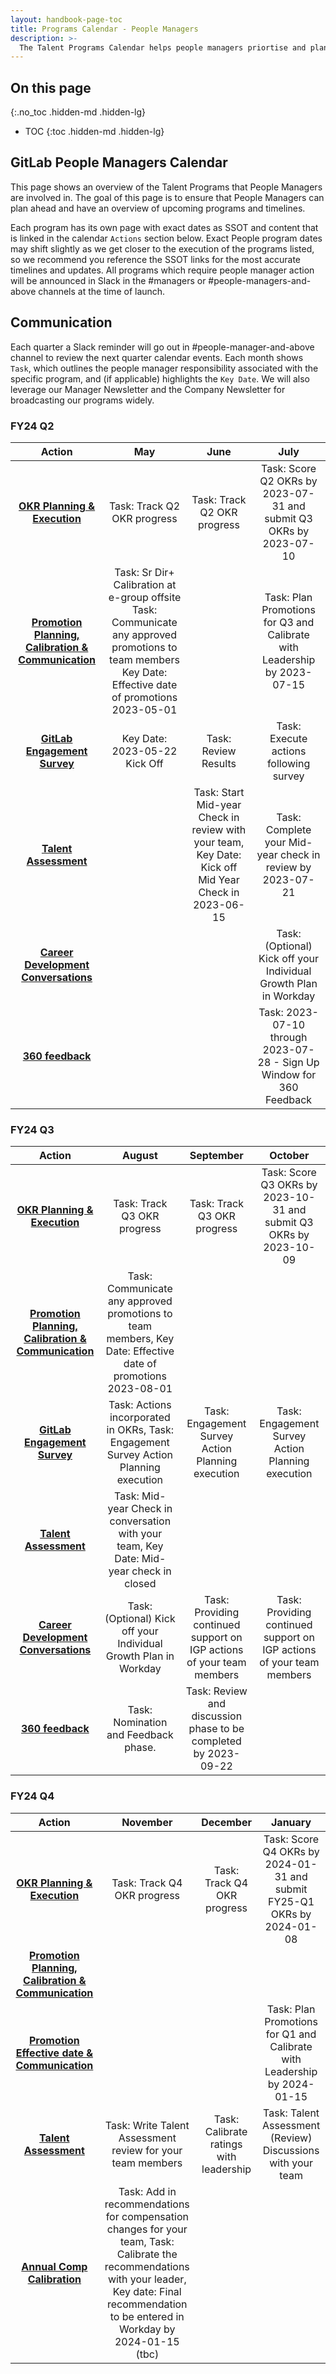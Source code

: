 ```yaml
---
layout: handbook-page-toc
title: Programs Calendar - People Managers
description: >-
  The Talent Programs Calendar helps people managers priortise and plan ahead. It is the one overview that shows all Talent Programs that require people manager input and execution. 
---
```


## On this page
{:.no_toc .hidden-md .hidden-lg}

- TOC
{:toc .hidden-md .hidden-lg}

## GitLab People Managers Calendar 

This page shows an overview of the Talent Programs that People Managers are involved in. The goal of this page is to ensure that People Managers can plan ahead and have an overview of upcoming programs and timelines.

Each program has its own page with exact dates as SSOT and content that is linked in the calendar `Actions` section below. Exact People program dates may shift slightly as we get closer to the execution of the programs listed, so we recommend you reference the SSOT links for the most accurate timelines and updates. All programs which require people manager action will be announced in Slack in the #managers or #people-managers-and-above channels at the time of launch.

## Communication

Each quarter a Slack reminder will go out in #people-manager-and-above channel to review the next quarter calendar events. Each month shows `Task`, which outlines the people manager responsibility associated with the specific program, and (if applicable) highlights the `Key Date`. We will also leverage our Manager Newsletter and the Company Newsletter for broadcasting our programs widely. 

### FY24 Q2

| **Action**                             | **May**                                | **June**                         | **July**           |
|:--------------------------------------:|:--------------------------------------:|:--------------------------------------:|:--------------------------------------:|
| **[OKR Planning & Execution](https://about.gitlab.com/company/okrs/)**                              | Task: Track Q2 OKR progress | Task: Track Q2 OKR progress                                | Task: Score Q2 OKRs by 2023-07-31 and submit Q3 OKRs by 2023-07-10   |
| **[Promotion Planning, Calibration & Communication](https://about.gitlab.com/handbook/people-group/promotions-transfers/#quarterly-promotion-calibration-process--timeline)**          | Task: Sr Dir+ Calibration at e-group offsite <br> Task: Communicate any approved promotions to team members <br> Key Date: Effective date of promotions 2023-05-01<br>  |                                  | Task: Plan Promotions for Q3 and Calibrate with Leadership by 2023-07-15      |
| **[GitLab Engagement Survey](https://about.gitlab.com/handbook/people-group/engagement/)**                  | Key Date: 2023-05-22 Kick Off                    | Task: Review Results                  | Task: Execute actions following survey   |
| **[Talent Assessment](https://about.gitlab.com/handbook/people-group/talent-assessment/)** |                            |Task: Start Mid-year Check in review with your team, Key Date: Kick off Mid Year Check in 2023-06-15  | Task: Complete your Mid-year check in review by 2023-07-21                   | 
| **[Career Development Conversations](https://about.gitlab.com/handbook/people-group/learning-and-development/career-development/)**          |                                        |                                  | Task: (Optional) Kick off your Individual Growth Plan in Workday                  |
| **[360 feedback](https://about.gitlab.com/handbook/people-group/360-feedback/#timeline-fy24)** |                            |                          | Task: 2023-07-10 through 2023-07-28 - Sign Up Window for 360 Feedback | 

### FY24 Q3

| **Action**                                    | **August**                   | **September** | **October**        |
|:---------------------------------------------:|:----------------------------:|:-------------:|:------------------:|
| **[OKR Planning & Execution](https://about.gitlab.com/company/okrs/)** | Task: Track Q3 OKR progress | Task: Track Q3 OKR progress                                | Task: Score Q3 OKRs by 2023-10-31 and submit Q3 OKRs by 2023-10-09   |
| **[Promotion Planning, Calibration & Communication](https://about.gitlab.com/handbook/people-group/promotions-transfers/#quarterly-promotion-calibration-process--timeline)**          | Task: Communicate any approved promotions to team members, Key Date: Effective date of promotions 2023-08-01  |                                  |                          |
| **[GitLab Engagement Survey](https://about.gitlab.com/handbook/people-group/engagement/)**                  | Task: Actions incorporated in OKRs, Task: Engagement Survey Action Planning execution    | Task: Engagement Survey Action Planning execution               | Task: Engagement Survey Action Planning execution    | 
| **[Talent Assessment](https://about.gitlab.com/handbook/people-group/talent-assessment/)** |   Task: Mid-year Check in conversation with your team, Key Date: Mid-year check in closed |                          |                     |
| **[Career Development Conversations](https://about.gitlab.com/handbook/people-group/learning-and-development/career-development/)**          | Task: (Optional) Kick off your Individual Growth Plan in Workday                        | Task: Providing continued support on IGP actions of your team members     | Task: Providing continued support on IGP actions of your team members                     |
| **[360 feedback](https://about.gitlab.com/handbook/people-group/360-feedback/#timeline-fy24)** | Task: Nomination and Feedback phase. | Task: Review and discussion phase to be completed by 2023-09-22 |                         |


### FY24 Q4

| **Action**                                    | **November**                | **December**        | **January**                            |
|:---------------------------------------------:|:---------------------------:|:-------------------:|:-------------------:|
| **[OKR Planning & Execution](https://about.gitlab.com/company/okrs/)** | Task: Track Q4 OKR progress | Task: Track Q4 OKR progress                                | Task: Score Q4 OKRs by 2024-01-31 and submit FY25-Q1 OKRs by 2024-01-08   | 
| **[Promotion Planning, Calibration & Communication](https://about.gitlab.com/handbook/people-group/promotions-transfers/#quarterly-promotion-calibration-process--timeline)**          |                  | 
| **[Promotion Effective date & Communication](https://about.gitlab.com/handbook/people-group/promotions-transfers/#quarterly-promotion-calibration-process--timeline)**  |                             |                     | Task: Plan Promotions for Q1 and Calibrate with Leadership by 2024-01-15 |
| **[Talent Assessment](https://about.gitlab.com/handbook/people-group/talent-assessment/)**                         | Task: Write Talent Assessment review for your team members | Task: Calibrate ratings with leadership | Task: Talent Assessment (Review) Discussions with your team |
| **[Annual Comp Calibration](https://about.gitlab.com/handbook/total-rewards/compensation/compensation-review-cycle/)**                   |Task: Add in recommendations for compensation changes for your team, Task: Calibrate the recommendations with your leader, Key date: Final recommendation to be entered in Workday by 2024-01-15 (tbc)                    |

